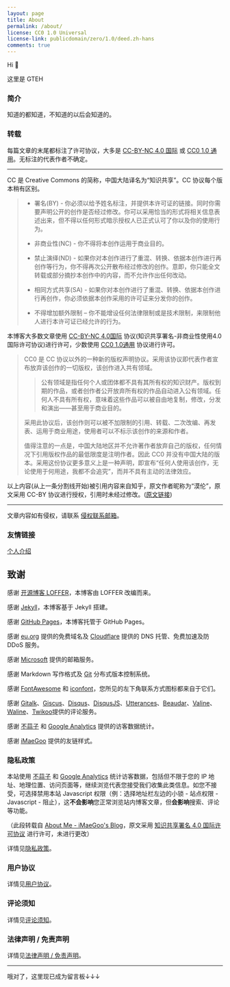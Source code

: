 ```yaml
---
layout: page
title: About
permalink: /about/
license: CC0 1.0 Universal
license-link: publicdomain/zero/1.0/deed.zh-hans
comments: true
---
```


Hi 👋

这里是 GTEH

### 简介

知道的都知道，不知道的以后会知道的。

### 转载

每篇文章的末尾都标注了许可协议，大多是 [CC-BY-NC 4.0 国际](//creativecommons.org/licenses/by-nc/4.0/deed.zh) 或 [CC0 1.0 通用](//creativecommons.org/publicdomain/zero/1.0/deed.zh)。无标注的代表作者不确定。

---

CC 是 Creative Commons 的简称，中国大陆译名为“知识共享”。CC 协议每个版本稍有区别。

> - 署名(BY) - 你必须以给予姓名标注，并提供本许可证的链接。同时你需要声明公开的创作是否经过修改。你可以采用恰当的形式将相关信息表述出来，但不得以任何形式暗示授权人已正式认可了你以及你的使用行为。
> 
> - 非商业性(NC) - 你不得将本创作运用于商业目的。
> 
> - 禁止演绎(ND) - 如果你对本创作进行了重混、转换、依据本创作进行再创作等行为，你不得再次公开散布经过修改的创作。意即，你只能全文转载或部分摘抄本创作中的内容，而不允许作出任何改动。
> 
> - 相同方式共享(SA) - 如果你对本创作进行了重混、转换、依据本创作进行再创作，你必须依据本创作采用的许可证来分发你的创作。
> 
> - 不得增加额外限制 – 你不能增设任何法律限制或是技术限制，来限制他人进行本许可证已经允许的行为。

本博客大多数文章使用 [CC-BY-NC 4.0国际](//creativecommons.org/licenses/by-nc/4.0/deed.zh) 协议(知识共享署名-非商业性使用4.0国际许可协议)进行许可，少数使用 [CC0 1.0通用](//creativecommons.org/publicdomain/zero/1.0/deed.zh) 协议进行许可。

> CC0 是 CC 协议以外的一种新的版权声明协议。采用该协议即代表作者宣布放弃该创作的一切版权，该创作进入共有领域。
> 
> > 公有领域是指任何个人或团体都不具有其所有权的知识财产。版权到期的作品，或者创作者公开放弃所有权的作品自动进入公有领域。任何人不具有所有权，意味着这些作品可以被自由地复制，修改，分发和演出——甚至用于商业目的。
> 
> 采用此协议后，该创作则可以被不加限制的引用、转载、二次改编、再发表、运用于商业用途，使用者可以不标示该创作的来源和作者。
> 
> 值得注意的一点是，中国大陆地区并不允许著作者放弃自己的版权，任何情况下引用版权作品的最低限度是注明作者。因此 CC0 并没有中国大陆的版本。采用这份协议更多意义上是一种声明，即宣布“任何人使用该创作，无论使用于何用途，我都不会追究”，而并不具有主动的法律效应。

以上内容(从上一条分割线开始)被引用内容来自知乎，原文作者昵称为“漠伦”，原文采用 CC-BY 协议进行授权，引用时未经过修改。([原文链接](//zhuanlan.zhihu.com/p/20641764))

---

文章内容如有侵权，请联系 [侵权联系邮箱](mailto:tort@gteh.top)。

### 友情链接

[个人介绍](//www.gteh.top)

## 致谢

感谢 [开源博客 LOFFER](//fromendworld.github.io/LOFFER/)，本博客由 LOFFER 改编而来。

感谢 [Jekyll](//github.com/jekyll/jekyll)，本博客基于 Jekyll 搭建。

感谢 [GitHub Pages](//pages.github.com)，本博客托管于 GitHub Pages。

感谢 [eu.org](//nic.eu.org) 提供的免费域名及 [Cloudflare](//cloudflare.com) 提供的 DNS 托管、免费加速及防 DDoS 服务。

感谢 [Microsoft](//microsoft.com) 提供的邮箱服务。

感谢 Markdown 写作格式及 [Git](//git-scm.com) 分布式版本控制系统。

感谢 [FontAwesome](//fontawesome.com) 和 [iconfont](//www.iconfont.cn)，您所见的左下角联系方式图标都来自于它们。

感谢 [Gitalk](//gitalk.github.io)、[Giscus](//giscus.app)、[Disqus](//disqus.com)、[DisqusJS](//disqusjs.skk.moe)、[Utterances](//utteranc.es)、[Beaudar](//beaudar.lipk.org)、[Valine](//valine.js.org)、[Waline](//waline.js.org)、[Twikoo](//twikoo.js.org)提供的评论服务。

感谢 [不蒜子](//busuanzi.ibruce.info) 和 [Google Analytics](//analytics.google.com) 提供的访客数据统计。

感谢 [iMaeGoo](//www.imaegoo.com) 提供的友链样式。

### 隐私政策

本站使用 [不蒜子](//busuanzi.ibruce.info/) 和 [Google Analytics](//analytics.google.com/) 统计访客数据，包括但不限于您的 IP 地址、地理位置、访问页面等，继续浏览代表您接受我们收集此类信息。如您不接受，可选择禁用本站 Javascript 权限（例：选择地址栏左边的小锁 - 站点权限 - Javascript - 阻止），这**不会影响**您正常浏览站内博客文章，但**会影响**搜索、评论等功能。

（此段转载自 [About Me - iMaeGoo's Blog](//www.imaegoo.com/about/)，原文采用 [知识共享署名 4.0 国际许可协议](//creativecommons.org/licenses/by/4.0/deed.zh) 进行许可，未进行更改）

详情见[隐私政策](/policy/private/)。

### 用户协议

详情见[用户协议](/policy/term-of-use/)。

### 评论须知

详情见[评论须知](/policy/comment/)。

### 法律声明 / 免责声明

详情见[法律声明 / 免责声明](/policy/legal/)。

<div id="gray-reason"></div>

---

哦对了，这里现已成为留言板↓↓↓